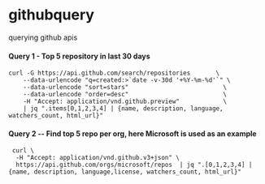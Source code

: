 # githubquery
querying github apis
#### Query 1 -  Top 5 repository in last 30 days 

```
curl -G https://api.github.com/search/repositories       \
    --data-urlencode "q=created:>`date -v-30d '+%Y-%m-%d'`" \
    --data-urlencode "sort=stars"                          \
    --data-urlencode "order=desc"                          \
    -H "Accept: application/vnd.github.preview"            \
    | jq ".items[0,1,2,3,4] | {name, description, language, watchers_count, html_url}"
```
#### Query 2 -- Find top 5 repo per org, here Microsoft is used as an example
```
 curl \
  -H "Accept: application/vnd.github.v3+json" \
  https://api.github.com/orgs/microsoft/repos  | jq ".[0,1,2,3,4] | {name, description, language,license, watchers_count, html_url}" 
```


    
